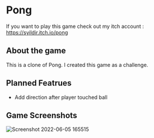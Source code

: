 # Pong

If you want to play this game check out my itch account : https://syildir.itch.io/pong

## About the game
This is a clone of Pong. I created this game as a challenge.

## Planned Featrues
- Add direction after player touched ball

## Game Screenshots
![Screenshot 2022-06-05 165515](https://user-images.githubusercontent.com/80252098/172054098-a7f27da3-114a-4c1d-84fe-cef322fc4a8c.png)
